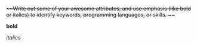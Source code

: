 <del>~~Write out some of your awesome attributes, and use emphasis (like bold or italics) to identify keywords, programming languages, or skills. ~~</del>

**bold**

_italics_
